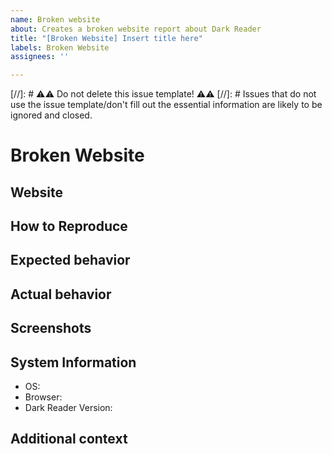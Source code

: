 ```yaml
---
name: Broken website
about: Creates a broken website report about Dark Reader
title: "[Broken Website] Insert title here"
labels: Broken Website
assignees: ''

---
```


[//]: #   ⚠⚠ Do not delete this issue template! ⚠⚠ 
[//]: #   Issues that do not use the issue template/don't fill out the essential information are likely to be ignored and closed. 

<!--
Thank you for taking the time to report a broken website.
Please make sure there is no existing issue with this broken website.
-->

# Broken Website

## Website
<!-- The link of the website where you can observe the issue. -->

## How to Reproduce
<!-- We need to know how you encountered the bug to properly troubleshoot the issue. -->
<!--
  Steps to reproduce the behavior:
  An example of this is:
  - Go to x site
  - Hover over x button
  - See that when hovering it isn't changing colors
-->

## Expected behavior
<!-- A clear and concise description of what you expected to happen. -->

## Actual behavior
<!-- A clear and concise description of what actually happened. -->

## Screenshots
<!-- If applicable, add screenshots to help explain your problem. -->

<!--
Please add a version of the browser you are using. 
If you don't know how to get your browser/Dark Reader version please search it up online.
-->

## System Information

- OS: <!-- [e.g. Windows, MacOS, Linux] -->
- Browser: <!-- [e.g. Chrome, Safari] -->
- Dark Reader Version: <!-- [e.g. 4.9.26] -->

## Additional context
<!-- Add any other context about the problem here. -->
